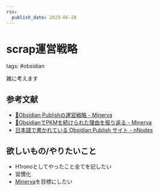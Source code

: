 ```yaml
---
rss:
  publish_date: 2023-06-28
---
```


# scrap運営戦略

tags: #obsidian

雑に考えます

## 参考文献

- [📘Obsidian Publishの運営戦略 - Minerva](https://minerva.mamansoft.net/%F0%9F%93%98Articles/%F0%9F%93%98Obsidian+Publish%E3%81%AE%E9%81%8B%E5%96%B6%E6%88%A6%E7%95%A5)
- [📘ObsidianでPKMを続けられた理由を振り返る - Minerva](https://minerva.mamansoft.net/%F0%9F%93%98Articles/%F0%9F%93%98Obsidian%E3%81%A7PKM%E3%82%92%E7%B6%9A%E3%81%91%E3%82%89%E3%82%8C%E3%81%9F%E7%90%86%E7%94%B1%E3%82%92%E6%8C%AF%E3%82%8A%E8%BF%94%E3%82%8B)
- [日本語で書かれている Obsidian Publish サイト - nNodes](https://notes.naney.org/Notes/%E6%97%A5%E6%9C%AC%E8%AA%9E%E3%81%A7%E6%9B%B8%E3%81%8B%E3%82%8C%E3%81%A6%E3%81%84%E3%82%8B+Obsidian+Publish+%E3%82%B5%E3%82%A4%E3%83%88)

## 欲しいもの/やりたいこと

- H1ronoとしてやったこと全てを記したい
- 習慣化
- [Minerva](https://minerva.mamansoft.net/Home)を目標にしたい
